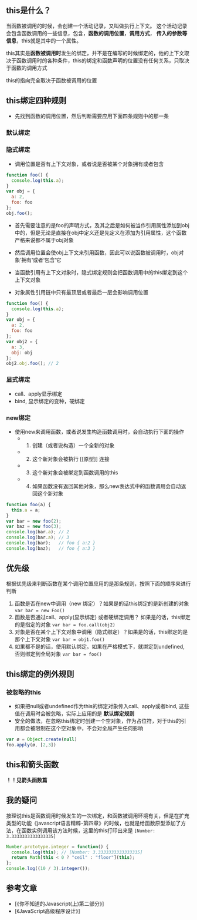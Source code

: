 ## this是什么？

当函数被调用的时候，会创建一个活动记录，又叫做执行上下文。 这个活动记录会包含函数调用的一些信息，包含，**函数的调用位置**，**调用方式**， **传入的参数等信息**，this就是其中的一个属性。

this其实是**函数被调用时**发生的绑定，并不是在编写的时候绑定的，他的上下文取决于函数调用时的各种条件，this的绑定和函数声明的位置没有任何关系，只取决于函数的调用方式

this的指向完全取决于函数被调用的位置


## this绑定四种规则

- 先找到函数的调用位置，然后判断需要应用下面四条规则中的那一条

### 默认绑定

### 隐式绑定

- 调用位置是否有上下文对象，或者说是否被某个对象拥有或者包含

```javascript
function foo() {
  console.log(this.a);
}
var obj = {
  a: 2,
  foo: foo
};
obj.foo();
```

- 首先需要注意的是foo的声明方式，及其之后是如何被当作引用属性添加到obj中的，但是无论是直接在obj中定义还是先定义在添加为引用属性，这个函数严格来说都不属于obj对象
- 然后调用位置会使obj上下文来引用函数，因此可以说函数被调用时，obj对象’拥有‘或者‘包含’它
- 当函数引用有上下文对象时，隐式绑定规则会把函数调用中的this绑定到这个上下文对象

- 对象属性引用链中只有最顶层或者最后一层会影响调用位置

```javascript
function foo() {
  console.log(this.a);
}
var obj = {
  a: 2,
  foo: foo
};
var obj2 = {
  a: 3,
  obj: obj
};
obj2.obj.foo(); // 2
```

### 显式绑定
- call、apply显示绑定
- bind, 显示绑定的变种，硬绑定

### new绑定
- 使用new来调用函数，或者说发生构造函数调用时，会自动执行下面的操作
  - 1. 创建（或者说构造）一个全新的对象
  - 2. 这个新对象会被执行 [[原型]] 连接
  - 3. 这个新对象会被绑定到函数调用的this
  - 4. 如果函数没有返回其他对象，那么new表达式中的函数调用会自动返回这个新对象

```javascript
function foo(a) {
  this.a = a;
}
var bar = new foo(2);
var baz = new foo(3);
console.log(bar.a); // 2
console.log(bar.a); // 3
console.log(bar);   // foo { a:2 }
console.log(baz);   // foo { a:3 }
```

## 优先级
根据优先级来判断函数在某个调用位置应用的是那条规则，按照下面的顺序来进行判断

1. 函数是否在new中调用（new 绑定）？如果是的话this绑定的是新创建的对象 `var bar = new Foo()`
2. 函数是否通过call、apply(显示绑定) 或者硬绑定调用？ 如果是的话，this绑定的是指定的对象 `var bar = foo.call(obj2)`
3. 对象是否在某个上下文对象中调用（隐式绑定）？如果是的话，this绑定的是那个上下文对象 `var bar = obj1.foo()`
4. 如果都不是的话，使用默认绑定。如果在严格模式下，就绑定到undefined, 否则绑定到全局对象 `var bar = foo()`

## this绑定的例外规则

### 被忽略的this
- 如果把null或者undefined作为this的绑定对象传入call、apply或者bind, 这些值在调用时会被忽略，实际上应用的是 **默认绑定规则**
- 安全的做法，在忽略this绑定时创建一个空对象，作为占位符，对于this的引用都会被限制在这个空对象中，不会对全局产生任何影响

```javascript
var ø = Object.create(null)
foo.apply(ø, [2,3]) 
```


## this和箭头函数

**！！见箭头函数篇**





## 我的疑问

按理说this是函数调用时候发生的一次绑定，和函数被调用环境有关，但是在扩充类型的功能《javascript语言精粹-第四章》的时候，也就是给函数原型添加了方法，在函数实例调用该方法时候，这里的this打印出来是 `[Number: 3.3333333333333335]`

```javascript
Number.prototype.integer = function() {
  console.log(this); // [Number: 3.3333333333333335]
  return Math[this < 0 ? "ceil" : "floor"](this);
};
console.log((10 / 3).integer());
```


## 参考文章

- [《你不知道的Javascript(上)第二部分》]
- [《JavaScript高级程序设计》]